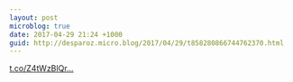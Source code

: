 ```yaml
---
layout: post
microblog: true
date: 2017-04-29 21:24 +1000
guid: http://desparoz.micro.blog/2017/04/29/t858280866744762370.html
---
```

[t.co/Z4tWzBlQr...](https://t.co/Z4tWzBlQrg)
